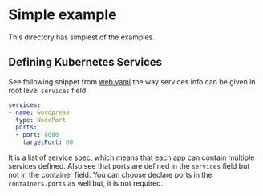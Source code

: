 # Simple example

This directory has simplest of the examples.

## Defining Kubernetes Services

See following snippet from [web.yaml](./web.yaml) the way services info can be given in root level `services` field.

```yaml
services:
- name: wordpress
  type: NodePort
  ports:
  - port: 8080
    targetPort: 80
```

It is a list of [service spec](https://kubernetes.io/docs/api-reference/v1.6/#servicespec-v1-core), which means that each app can contain multiple services defined. Also see that ports are defined in the `services` field but not in the container field. You can choose declare ports in the `containers.ports` as well but, it is not required.

